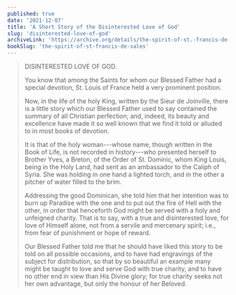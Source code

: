 ```yaml
---
published: true
date: '2021-12-07'
title: 'A Short Story of the Disinterested Love of God'
slug: 'disinterested-love-of-god'
archiveLink: 'https://archive.org/details/the-spirit-of-st.-francis-de-sales/page/64?view=theater'
bookSlug: 'the-spirit-of-st-francis-de-sales'
---
```


> DISINTERESTED LOVE OF GOD.
>
> You know that among the Saints for whom our Blessed Father had a special devotion, St. Louis of France held a very prominent position.
>
> Now, in the life of the holy King, written by the Sieur de Joinville, there is a little story which our Blessed Father used to say contained the summary of all Christian perfection; and, indeed, its beauty and excellence have made it so well known that we find it told or alluded to in most books of devotion.
>
> It is that of the holy woman---whose name, though written in the Book of Life, is not recorded in history---who presented herself to Brother Yves, a Breton, of the Order of St. Dominic, whom King Louis, being in the Holy Land, had sent as an ambassador to the Caliph of Syria. She was holding in one hand a lighted torch, and in the other a pitcher of water filled to the brim.
>
> Addressing the good Dominican, she told him that her intention was to burn up Paradise with the one and to put out the fire of Hell with the other, in order that henceforth God might be served with a holy and unfeigned charity. That is to say, with a true and disinterested love, for love of Himself alone, not from a servile and mercenary spirit; i.e., from fear of punishment or hope of reward.
>
> Our Blessed Father told me that he should have liked this story to be told on all possible occasions, and to have had engravings of the subject for distribution, so that by so beautiful an example many might be taught to love and serve God with true charity, and to have no other end in view than His Divine glory; for true charity seeks not her own advantage, but only the honour of her Beloved.